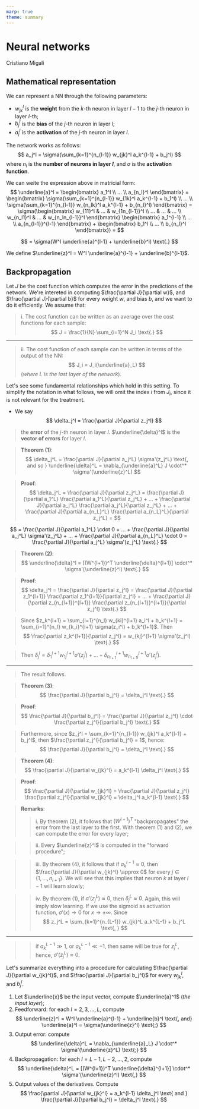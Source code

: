 ```yaml
---
marp: true
theme: summary
---
```

# Neural networks

<div class="author">

Cristiano Migali

</div>

## Mathematical representation

We can represent a NN through the following parameters:
- $w_{jk}^l$ is the **weight** from the $k$-th neuron in layer $l-1$ to the $j$-th neuron in layer $l$-th;
- $b_j^l$ is the **bias** of the $j$-th neuron in layer $l$;
- $a_j^l$ is the **activation** of the $j$-th neuron in layer $l$.

The network works as follows:
$$
a_j^l = \sigma(\sum_{k=1}^{n_{l-1}} w_{jk}^l a_k^{l-1} + b_j^l)
$$
where $n_l$ is the **number of neurons in layer $l$**, and $\sigma$ is the **activation function**.

We can weite the expression above in matricial form:
$$
\underline{a}^l = \begin{bmatrix}
a_1^l \\
... \\
a_{n_l}^l
\end{bmatrix} = \begin{bmatrix}
\sigma(\sum_{k=1}^{n_{l-1}} w_{1k}^l a_k^{l-1} + b_1^l) \\
... \\
\sigma(\sum_{k=1}^{n_{l-1}} w_{n_lk}^l a_k^{l-1} + b_{n_l}^l)
\end{bmatrix} = \sigma(\begin{bmatrix}
w_{11}^l & ... & w_{1n_{l-1}}^l \\
... & ... & ... \\
w_{n_l1}^l & ... & w_{n_ln_{l-1}}^l
\end{bmatrix} \begin{bmatrix}
a_1^{l-1} \\
... \\
a_{n_{l-1}}^{l-1}
\end{bmatrix} + \begin{bmatrix}
b_1^l \\
... \\
b_{n_l}^l
\end{bmatrix}) =
$$

$$
= \sigma(W^l \underline{a}^{l-1} + \underline{b}^l) \text{.}
$$

We define $\underline{z}^l = W^l \underline{a}^{l-1} + \underline{b}^{l-1}$.

## Backpropagation

Let $J$ be the cost function which computes the error in the predictions of the network. We're intereted in computing $\frac{\partial J}{\partial w}$, and $\frac{\partial J}{\partial b}$ for every weight $w$, and bias $b$, and we want to do it efficiently.
We assume that:
> i. The cost function can be written as an average over the cost functions for each sample:
$$
J = \frac{1}{N} \sum_{i=1}^N J_i \text{.}
$$

---

> ii. The cost function of each sample can be written in terms of the output of the NN:
$$
J_i = J_i(\underline{a}_L)
$$
> (_where $L$ is the last layer of the network_).

Let's see some fundamental relationships which hold in this setting. To simplify the notation in what follows, we will omit the index $i$ from $J_i$, since it is not relevant for the treatment.

- We say
$$
\delta_j^l = \frac{\partial J}{\partial z_j^l}
$$
> the **error** of the $j$-th neuron in layer $l$. $\underline{\delta}^l$ is the **vector of errors** for layer $l$.

> **Theorem (1)**:
$$
\delta_j^L = \frac{\partial J}{\partial a_j^L} \sigma'(z_j^L) \text{, and so } \underline{\delta}^L = \nabla_{\underline{a}^L} J \cdot^* \sigma'(\underline{z}^L)
$$

> **Proof**:
$$
\delta_j^L = \frac{\partial J}{\partial z_j^L} = \frac{\partial J}{\partial a_1^L} \frac{\partial a_1^L}{\partial z_j^L} + ... + \frac{\partial J}{\partial a_j^L} \frac{\partial a_j^L}{\partial z_j^L} + ... + \frac{\partial J}{\partial a_{n_L}^L} \frac{\partial a_{n_L}^L}{\partial z_j^L} =
$$

$$
= \frac{\partial J}{\partial a_1^L} \cdot 0 + ... + \frac{\partial J}{\partial a_j^L} \sigma'(z_j^L) + ... + \frac{\partial J}{\partial a_{n_L}^L} \cdot 0 = \frac{\partial J}{\partial a_j^L} \sigma'(z_j^L) \text{.}
$$

> **Theorem (2)**:
$$
\underline{\delta}^l = [(W^{l+1})^T \underline{\delta}^{l+1}] \cdot^* \sigma'(\underline{z}^l) \text{.}
$$

> **Proof**:
$$
\delta_j^l = \frac{\partial J}{\partial z_j^l} = \frac{\partial J}{\partial z_1^{l+1}} \frac{\partial z_1^{l+1}}{\partial z_j^l} + ... + \frac{\partial J}{\partial z_{n_{l+1}}^{l+1}} \frac{\partial z_{n_{l+1}}^{l+1}}{\partial z_j^l} \text{.}
$$

> Since $z_k^{l+1} = \sum_{i=1}^{n_l} w_{ki}^{l+1} a_i^l + b_k^{l+1} = \sum_{i=1}^{n_l} w_{k_i}^{l+1} \sigma(z_i^l) + b_k^{l+1}$. Then
$$
\frac{\partial z_k^{l+1}}{\partial z_j^l} = w_{kj}^{l+1} \sigma'(z_j^l) \text{.}
$$

> Then $\delta_j^l = \delta_1^{l+1} w_{1j}^{l+1} \sigma'(z_j^l) + ... + \delta_{n_{l+1}}^{l+1} w_{n_{l+1}j}^{l+1} \sigma'(z_j^l)$.

---

> The result follows.

> **Theorem (3)**:
$$
\frac{\partial J}{\partial b_j^l} = \delta_j^l \text{.}
$$

> **Proof**:
$$
\frac{\partial J}{\partial b_j^l} = \frac{\partial J}{\partial z_j^l} \cdot \frac{\partial z_j^l}{\partial b_j^l} \text{.}
$$

> Furthermore, since $z_j^l = \sum_{k=1}^{n_{l-1}} w_{jk}^l a_k^{l-1} + b_j^l$, then $\frac{\partial z_j^l}{\partial b_j^l} = 1$, hence:
$$
\frac{\partial J}{\partial b_j^l} = \delta_j^l \text{.}
$$

> **Theorem (4)**:
$$
\frac{\partial J}{\partial w_{jk}^l} = a_k^{l-1} \delta_j^l \text{.}
$$

> **Proof**:
$$
\frac{\partial J}{\partial w_{jk}^l} = \frac{\partial J}{\partial z_j^l} \frac{\partial z_j^l}{\partial w_{jk}^l} = \delta_j^l a_k^{l-1} \text{.}
$$

> **Remarks**:
>> i. By theorem (2), it follows that $(W^{l+1})^T$ "backpropagates" the error from the last layer to the first. With theorem (1) and (2), we can compute the error for every layer;

>> ii. Every $\underline{z}^l$ is computed in the "forward procedure";

>> iii. By theorem (4), it follows that if $a_k^{l-1} \approx 0$, then $\frac{\partial J}{\partial w_{jk}^l} \approx 0$ for every $j \in \{ 1, ..., n_{l+1} \}$. We will see that this implies that neuron $k$ at layer $l-1$ will learn slowly;

>> iv. By theorem (1), if $\sigma'(z_j^L) \approx 0$, then $\delta_j^L \approx 0$. Again, this will imply slow learning. If we use the sigmoid as activation function, $\sigma'(x) \rightarrow 0$ for $x \rightarrow \pm \infty$. Since
$$
z_j^L = \sum_{k=1}^{n_{L-1}} w_{jk}^L a_k^{L-1} + b_j^L \text{, }
$$

---

>> if $a_k^{L-1} \gg 1$, or $a_k^{L-1} \ll -1$, then same will be true for $z_j^L$, hence, $\sigma'(z_j^L) \approx 0$.

Let's summarize everything into a procedure for calculating $\frac{\partial J}{\partial w_{jk}^l}$, and $\frac{\partial J}{\partial b_j^l}$ for every $w_{jk}^l$, and $b_j^l$.
1. Let $\underline{x}$ be the input vector, compute $\underline{a}^1$ (_the input layer_);
2. Feedforward: for each $l = 2, 3, ..., L$, compute
$$
\underline{z}^l = W^l \underline{a}^{l-1} + \underline{b}^l \text{, and} \underline{a}^l = \sigma(\underline{z}^l) \text{;}
$$
3. Output error: compute
$$
\underline{\delta}^L = \nabla_{\underline{a}_L} J \cdot^* \sigma'(\underline{z}^L) \text{;}
$$
4. Backpropagation: for each $l = L-1, L-2, ..., 2$, compute
$$
\underline{\delta}^L = [(W^{l+1})^T \underline{\delta}^{l+1}] \cdot^* \sigma'(\underline{z}^l) \text{,}
$$
5. Output values of the derivatives. Compute
$$
\frac{\partial J}{\partial w_{jk}^l} = a_k^{l-1} \delta_j^l \text{ and } \frac{\partial J}{\partial b_j^l} = \delta_j^l \text{.}
$$